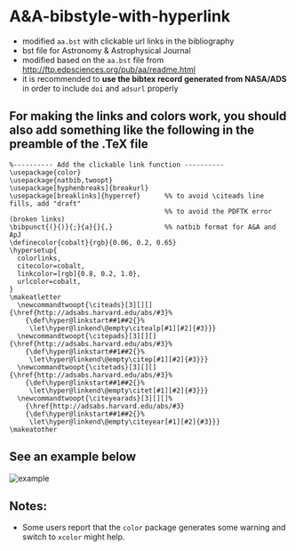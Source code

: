 # A&A-bibstyle-with-hyperlink
- modified `aa.bst` with clickable url links in the bibliography
- bst file for Astronomy & Astrophysical Journal
- modified based on the `aa.bst` file from http://ftp.edpsciences.org/pub/aa/readme.html
- it is recommended to **use the bibtex record generated from NASA/ADS** in order to include `doi` and `adsurl` properly

## For making the links and colors work, you should also add something like the following in the preamble of the .TeX file

```
%---------- Add the clickable link function ----------
\usepackage{color}
\usepackage{natbib,twoopt}
\usepackage[hyphenbreaks]{breakurl}
\usepackage[breaklinks]{hyperref}      %% to avoid \citeads line fills, add "draft" 
                                       %% to avoid the PDFTK error (broken links)
\bibpunct{(}{)}{;}{a}{}{,}             %% natbib format for A&A and ApJ
\definecolor{cobalt}{rgb}{0.06, 0.2, 0.65}
\hypersetup{
  colorlinks,
  citecolor=cobalt,
  linkcolor=[rgb]{0.8, 0.2, 1.0},
  urlcolor=cobalt,
}
\makeatletter
  \newcommandtwoopt{\citeads}[3][][]{\href{http://adsabs.harvard.edu/abs/#3}%
    {\def\hyper@linkstart##1##2{}%
     \let\hyper@linkend\@empty\citealp[#1][#2]{#3}}}
  \newcommandtwoopt{\citepads}[3][][]{\href{http://adsabs.harvard.edu/abs/#3}%
    {\def\hyper@linkstart##1##2{}%
     \let\hyper@linkend\@empty\citep[#1][#2]{#3}}}
  \newcommandtwoopt{\citetads}[3][][]{\href{http://adsabs.harvard.edu/abs/#3}%
    {\def\hyper@linkstart##1##2{}%
     \let\hyper@linkend\@empty\citet[#1][#2]{#3}}}
  \newcommandtwoopt{\citeyearads}[3][][]%
    {\href{http://adsabs.harvard.edu/abs/#3}
    {\def\hyper@linkstart##1##2{}%
     \let\hyper@linkend\@empty\citeyear[#1][#2]{#3}}}
\makeatother
```

## See an example below

![example](./example.png)


## Notes:
- Some users report that the `color` package generates some warning and switch to `xcolor` might help.
